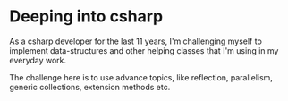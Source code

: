 # Deeping into csharp

As a csharp developer for the last 11 years, I'm challenging myself to implement data-structures and other helping classes that I'm using in my everyday work.

The challenge here is to use advance topics, like reflection, parallelism, generic collections, extension methods etc.

